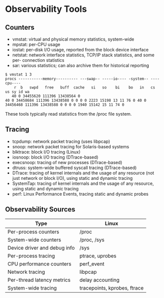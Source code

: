 # Observability Tools
## Counters
- vmstat: virtual and physical memory statistics, system-wide
- mpstat: per-CPU usage
- iostat: per-disk I/O usage, reported from the block device interface
- netstat: network interface statistics, TCP/IP stack statistics, and some per- connection statistics
- sar: various statistics; can also archive them for historical reporting

```shell
$ vmstat 1 3
procs -----------memory---------- ---swap-- -----io---- -system-- ----cpu----
    r  b   swpd   free   buff  cache   si   so    bi    bo   in   cs us sy id wa
   40 0 34455620 111396 13438564 0
40 0 34458684 111396 13438588 0 0 0 0 2223 15198 13 11 76 0 40 0 34456468 111396 13438588 0 0 0 0 1940 15142 15 11 74 0
```
These tools typically read statistics from the /proc file system.

## Tracing

- tcpdump: network packet tracing (uses libpcap)
- snoop: network packet tracing for Solaris-based systems
- blktrace: block I/O tracing (Linux)
- iosnoop: block I/O tracing (DTrace-based)
- execsnoop: tracing of new processes (DTrace-based)
- dtruss: system-wide buffered syscall tracing (DTrace-based)
- DTrace: tracing of kernel internals and the usage of any resource (not just network or block I/O), using static and dynamic tracing
- SystemTap: tracing of kernel internals and the usage of any resource, using static and dynamic tracing
- perf: Linux Performance Events, tracing static and dynamic probes

## Observability Sources
Type|Linux|
-|-|
Per-process counters|/proc|
System-wide counters|/proc, /sys|
Device driver and debug info|/sys|
Per-process tracing|ptrace, uprobes|
CPU performance counters|perf_event|
Network tracing|libpcap|
Per-thread latency metrics|delay accounting|
System-wide tracing|tracepoints, kprobes, ftrace|